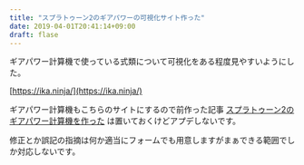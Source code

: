 ```yaml
---
title: "スプラトゥーン2のギアパワーの可視化サイト作った"
date: 2019-04-01T20:41:14+09:00
draft: flase
---
```


ギアパワー計算機で使っている式類について可視化をある程度見やすいようにした。

[https://ika.ninja/](https://ika.ninja/)

ギアパワー計算機もこちらのサイトにするので前作った記事 [スプラトゥーン2のギアパワー計算機を作った](https://nanaaki.com/post/2019/2/splatooncalc/) は置いておくけどアプデしないです。

修正とか誤記の指摘は何か適当にフォームでも用意しますがまぁできる範囲でしか対応しないです。
